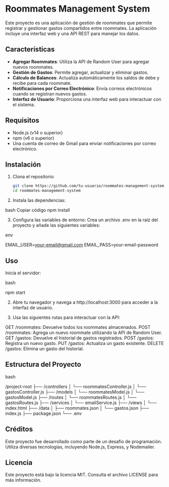 # Roommates Management System

Este proyecto es una aplicación de gestión de roommates que permite registrar y gestionar gastos compartidos entre roommates. La aplicación incluye una interfaz web y una API REST para manejar los datos.

## Características

- **Agregar Roommates**: Utiliza la API de Random User para agregar nuevos roommates.
- **Gestión de Gastos**: Permite agregar, actualizar y eliminar gastos.
- **Cálculo de Balances**: Actualiza automáticamente los saldos de debe y recibe para cada roommate.
- **Notificaciones por Correo Electrónico**: Envía correos electrónicos cuando se registran nuevos gastos.
- **Interfaz de Usuario**: Proporciona una interfaz web para interactuar con el sistema.

## Requisitos

- Node.js (v14 o superior)
- npm (v6 o superior)
- Una cuenta de correo de Gmail para enviar notificaciones por correo electrónico.

## Instalación

1. Clona el repositorio:
   ```bash
   git clone https://github.com/tu-usuario/roommates-management-system.git
   cd roommates-management-system

2. Instala las dependencias:

bash
Copiar código
npm install

3. Configura las variables de entorno:
Crea un archivo .env en la raíz del proyecto y añade las siguientes variables:

env

EMAIL_USER=your-email@gmail.com
EMAIL_PASS=your-email-password

## Uso
Inicia el servidor:

bash

npm start

2. Abre tu navegador y navega a http://localhost:3000 para acceder a la interfaz de usuario.

3. Usa las siguientes rutas para interactuar con la API:

GET /roommates: Devuelve todos los roommates almacenados.
POST /roommates: Agrega un nuevo roommate utilizando la API de Random User.
GET /gastos: Devuelve el historial de gastos registrados.
POST /gastos: Registra un nuevo gasto.
PUT /gastos: Actualiza un gasto existente.
DELETE /gastos: Elimina un gasto del historial.

## Estructura del Proyecto
bash

/project-root
├── /controllers
│   └── roommatesController.js
│   └── gastosController.js
├── /models
│   └── roommatesModel.js
│   └── gastosModel.js
├── /routes
│   └── roommatesRoutes.js
│   └── gastosRoutes.js
├── /services
│   └── emailService.js
├── /views
│   └── index.html
├── /data
│   ├── roommates.json
│   └── gastos.json
├── index.js
├── package.json
└── .env

## Créditos
Este proyecto fue desarrollado como parte de un desafío de programación. Utiliza diversas tecnologías, incluyendo Node.js, Express, y Nodemailer.

## Licencia
Este proyecto está bajo la licencia MIT. Consulta el archivo LICENSE para más información.
